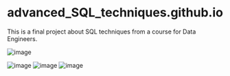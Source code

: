 # advanced_SQL_techniques.github.io
This is a final project about SQL techniques from a course for Data Engineers.

![image](https://user-images.githubusercontent.com/81119854/127170970-72b36187-d0a2-4734-8fef-27058f03de0c.png)

![image](https://user-images.githubusercontent.com/81119854/127165080-8da1b7ae-0018-432b-af85-94403264887b.png)
![image](https://user-images.githubusercontent.com/81119854/127170227-8d9f09e0-be7d-4047-a52b-9ecf3892445d.png)
![image](https://user-images.githubusercontent.com/81119854/127170323-91171bb4-53e3-4559-9abf-c9501fa21946.png)

